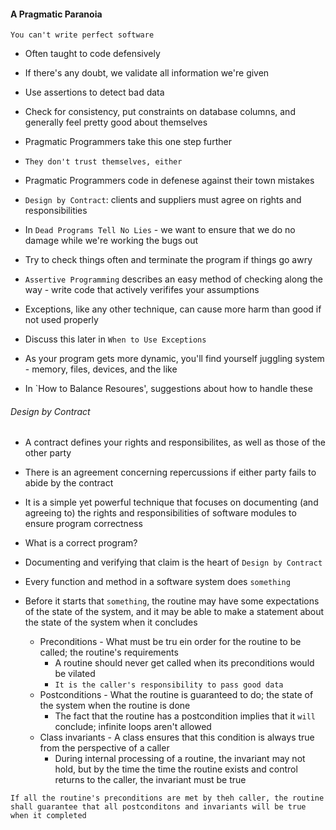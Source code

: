 #### A Pragmatic Paranoia

`You can't write perfect software`

- Often taught to code defensively
- If there's any doubt, we validate all information we're given
- Use assertions to detect bad data
- Check for consistency, put constraints on database columns, and generally feel pretty good about themselves

- Pragmatic Programmers take this one step further
- `They don't trust themselves, either`
- Pragmatic Programmers code in defenese against their town mistakes
- `Design by Contract`: clients and suppliers must agree on rights and responsibilities

- In `Dead Programs Tell No Lies` - we want to ensure that we do no damage while we're working the bugs out
- Try to check things often and terminate the program if things go awry

- `Assertive Programming` describes an easy method of checking along the way - write code that actively verififes your assumptions

- Exceptions, like any other technique, can cause more harm than good if not used properly
- Discuss this later in `When to Use Exceptions`

- As your program gets more dynamic, you'll find yourself juggling system - memory, files, devices, and the like
- In `How to Balance Resoures', suggestions about how to handle these

###### Design by Contract

- A contract defines your rights and responsibilites, as well as those of the other party
- There is an agreement concerning repercussions if either party fails to abide by the contract

- It is a simple yet powerful technique that focuses on documenting (and agreeing to) the rights and responsibilities of software modules to ensure program correctness
- What is a correct program?
- Documenting and verifying that claim is the heart of `Design by Contract`

- Every function and method in a software system does `something`
- Before it starts that `something`, the routine may have some expectations of the state of the system, and it may be able to make a statement about the state of the system when it concludes
    * Preconditions - What must be tru ein order for the routine to be called; the routine's requirements
        - A routine should never get called when its preconditions would be vilated
        - `It is the caller's responsibility to pass good data`
    * Postconditions - What the routine is guaranteed to do; the state of the system when the routine is done
        - The fact that the routine has a postcondition implies that it `will` conclude; infinite loops aren't allowed
    * Class invariants - A class ensures that this condition is always true from the perspective of a caller
        - During internal processing of a routine, the invariant may not hold, but by the time the time the routine exists and control returns to the caller, the invariant must be true

```
If all the routine's preconditions are met by theh caller, the routine shall guarantee that all postconditons and invariants will be true when it completed